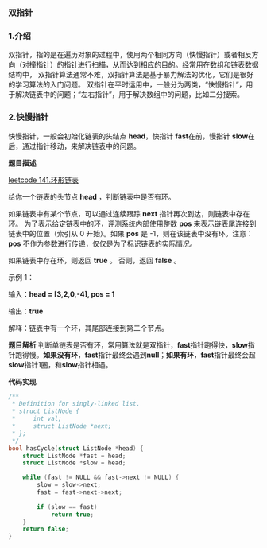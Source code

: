 ### 双指针

### 1.介绍
双指针，指的是在遍历对象的过程中，使用两个相同方向（快慢指针）或者相反方向（对撞指针）的指针进行扫描，从而达到相应的目的。经常用在数组和链表数据结构中，
双指针算法通常不难，双指针算法是基于暴力解法的优化，它们是很好的学习算法的入门问题。
双指针在平时运用中，一般分为两类，“快慢指针”，用于解决链表中的问题；“左右指针”，用于解决数组中的问题，比如二分搜索。

### 2.快慢指针
快慢指针，一般会初始化链表的头结点 **head**，快指针 **fast**在前，慢指针 **slow**在后，通过指针移动，来解决链表中的问题。

**题目描述**

[leetcode 141.环形链表](https://leetcode-cn.com/problems/linked-list-cycle/)

给你一个链表的头节点 **head** ，判断链表中是否有环。

如果链表中有某个节点，可以通过连续跟踪 **next** 指针再次到达，则链表中存在环。 为了表示给定链表中的环，评测系统内部使用整数 **pos** 来表示链表尾连接到链表中的位置（索引从 0 开始）。如果 **pos** 是 -1，则在该链表中没有环。注意：**pos** 不作为参数进行传递，仅仅是为了标识链表的实际情况。

如果链表中存在环，则返回 **true** 。 否则，返回 **false** 。

示例 1：

输入：**head = [3,2,0,-4], pos = 1**

输出：**true**

解释：链表中有一个环，其尾部连接到第二个节点。

**题目解析**
判断单链表是否有环，常用算法就是双指针，**fast**指针跑得快，**slow**指针跑得慢。**如果没有环**，**fast**指针最终会遇到**null**；**如果有环**，**fast**指针最终会超**slow**指针1圈，和**slow**指针相遇。

**代码实现**

```cpp
/**
 * Definition for singly-linked list.
 * struct ListNode {
 *     int val;
 *     struct ListNode *next;
 * };
 */
bool hasCycle(struct ListNode *head) {
    struct ListNode *fast = head;
    struct ListNode *slow = head;

    while (fast != NULL && fast->next != NULL) {
        slow = slow->next;
        fast = fast->next->next;
        
        if (slow == fast)
            return true;
    }
    return false;
}
```

